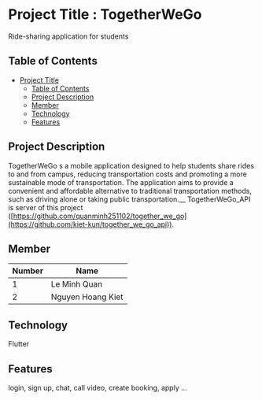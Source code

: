 

# Project Title : TogetherWeGo

Ride-sharing application for students

## Table of Contents

- [Project Title](#project-title)
  - [Table of Contents](#table-of-contents)
  - [Project Description](#project-description)
  - [Member](#member)
  - [Technology](#technology)
  - [Features](#features)

## Project Description

TogetherWeGo s a mobile application designed to help students share rides to and from campus, reducing transportation costs and promoting a more sustainable mode of transportation. The application aims to provide a convenient and affordable alternative to traditional transportation methods, such as driving alone or taking public transportation.__
TogetherWeGo_API is server of this project  ([https://github.com/quanminh251102/together_we_go](https://github.com/kiet-kun/together_we_go_api)).

## Member

| Number | Name |
| ------- | ----------- |
| 1 | Le Minh Quan |
| 2 | Nguyen Hoang Kiet |

## Technology

Flutter

## Features

login, sign up, chat, call video, create booking, apply ... 
